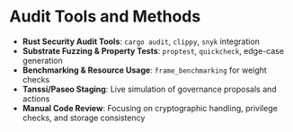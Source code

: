 # Audit Tools and Methods

* **Rust Security Audit Tools**: `cargo audit`, `clippy`, `snyk` integration
* **Substrate Fuzzing & Property Tests**: `proptest`, `quickcheck`, edge-case generation
* **Benchmarking & Resource Usage**: `frame_benchmarking` for weight checks
* **Tanssi/Paseo Staging**: Live simulation of governance proposals and actions
* **Manual Code Review**: Focusing on cryptographic handling, privilege checks, and storage consistency
